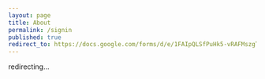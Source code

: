```yaml
---
layout: page
title: About
permalink: /signin
published: true
redirect_to: https://docs.google.com/forms/d/e/1FAIpQLSfPuHk5-vRAFMszgTDHuZljaN5Sos1oOObAJ4n6nGVUAsZvPg/viewform?usp=sharing
---
```



redirecting...

